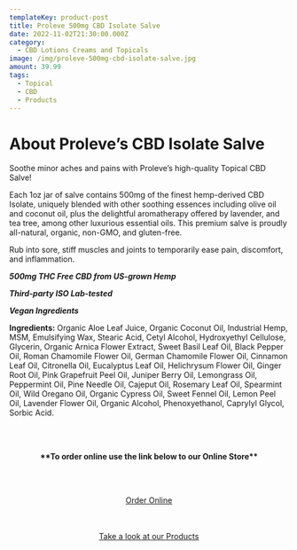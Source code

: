 ```yaml
---
templateKey: product-post
title: Proleve 500mg CBD Isolate Salve
date: 2022-11-02T21:30:00.000Z
category:
  - CBD Lotions Creams and Topicals
image: /img/proleve-500mg-cbd-isolate-salve.jpg
amount: 39.99
tags:
  - Topical
  - CBD
  - Products
---
```

# **About Proleve’s CBD Isolate Salve**

Soothe minor aches and pains with Proleve’s high-quality Topical CBD Salve!

Each 1oz jar of salve contains 500mg of the finest hemp-derived CBD Isolate, uniquely blended with other soothing essences including olive oil and coconut oil, plus the delightful aromatherapy offered by lavender, and tea tree, among other luxurious essential oils. This premium salve is proudly all-natural, organic, non-GMO, and gluten-free.

Rub into sore, stiff muscles and joints to temporarily ease pain, discomfort, and inflammation.

***500mg THC Free CBD from US-grown Hemp***

***Third-party ISO Lab-tested***

***Vegan Ingredients***

**Ingredients:** Organic Aloe Leaf Juice, Organic Coconut Oil, Industrial Hemp, MSM, Emulsifying Wax, Stearic Acid, Cetyl Alcohol, Hydroxyethyl Cellulose, Glycerin, Organic Arnica Flower Extract, Sweet Basil Leaf Oil, Black Pepper Oil, Roman Chamomile Flower Oil, German Chamomile Flower Oil, Cinnamon Leaf Oil, Citronella Oil, Eucalyptus Leaf Oil, Helichrysum Flower Oil, Ginger Root Oil, Pink Grapefruit Peel Oil, Juniper Berry Oil, Lemongrass Oil, Peppermint Oil, Pine Needle Oil, Cajeput Oil, Rosemary Leaf Oil, Spearmint Oil, Wild Oregano Oil, Organic Cypress Oil, Sweet Fennel Oil, Lemon Peel Oil, Lavender Flower Oil, Organic Alcohol, Phenoxyethanol, Caprylyl Glycol, Sorbic Acid.

<br><br>

<Center>

**\*\*To order online use the link below to our Online Store\*\***

<br><br>

<Center><a class="link-view-more-products" target="_blank" href=" https://capitalcbd.shop/shop-online/">Order Online</a></

<br><br><br>

<Center><a class="link-view-more-products" target="_blank" href="https://capitalamericanshaman.com/products">Take a look at our Products</a></Center>

<br><br>
